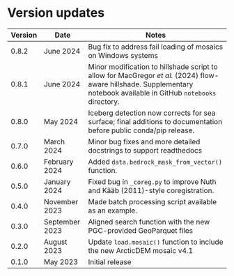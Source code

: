 # Version updates

| Version | Date | Notes |
| ------- | ---- | ----- |
| 0.8.2 | June 2024 | Bug fix to address fail loading of mosaics on Windows systems |
| 0.8.1 | June 2024 | Minor modification to hillshade script to allow for MacGregor _et al._ (2024) flow-aware hillshade. Supplementary notebook available in GitHub `notebooks` directory. |
| 0.8.0 | May 2024 | Iceberg detection now corrects for sea surface; final additions to documentation before public conda/pip release.
| 0.7.0 | March 2024 | Minor bug fixes and more detailed docstrings to support readthedocs | 
| 0.6.0 | February 2024 | Added `data.bedrock_mask_from_vector()` function. |
| 0.5.0 | January 2024 | Fixed bug in `_coreg.py` to improve Nuth and Kääb (2011)-style coregistration. |
| 0.4.0 | November 2023 | Made batch processing script available as an example. |
| 0.3.0 | September 2023 | Aligned search function with the new PGC-provided GeoParquet files |
| 0.2.0 | August 2023 | Update `load.mosaic()` function to include the new ArcticDEM mosaic v4.1 |
| 0.1.0 | May 2023 | Initial release |
